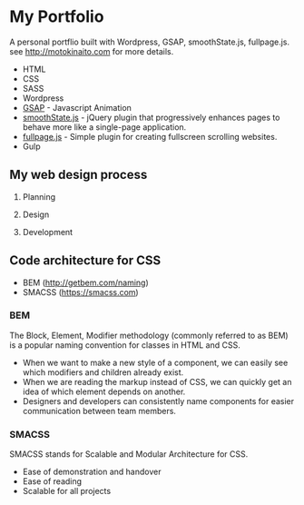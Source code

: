 # My Portfolio
A personal portflio built with Wordpress, GSAP, smoothState.js, fullpage.js.  
see http://motokinaito.com for more details.

* HTML
* CSS
* SASS
* Wordpress
* [GSAP](https://greensock.com/gsap) - Javascript Animation
* [smoothState.js](https://github.com/miguel-perez/smoothState.js) - jQuery plugin that progressively enhances pages to behave more like a single-page application.
* [fullpage.js](https://github.com/alvarotrigo/fullPage.js) - Simple plugin for creating fullscreen scrolling websites.
* Gulp

## My web design process
1. Planning

2. Design

3. Development


## Code architecture for CSS
* BEM (http://getbem.com/naming)
* SMACSS (https://smacss.com)

### BEM
The Block, Element, Modifier methodology (commonly referred to as BEM) is a popular naming convention for classes in HTML and CSS.
* When we want to make a new style of a component, we can easily see which modifiers and children already exist.
* When we are reading the markup instead of CSS, we can quickly get an idea of which element depends on another.
* Designers and developers can consistently name components for easier communication between team members.

### SMACSS
SMACSS stands for Scalable and Modular Architecture for CSS.
* Ease of demonstration and handover
* Ease of reading
* Scalable for all projects
